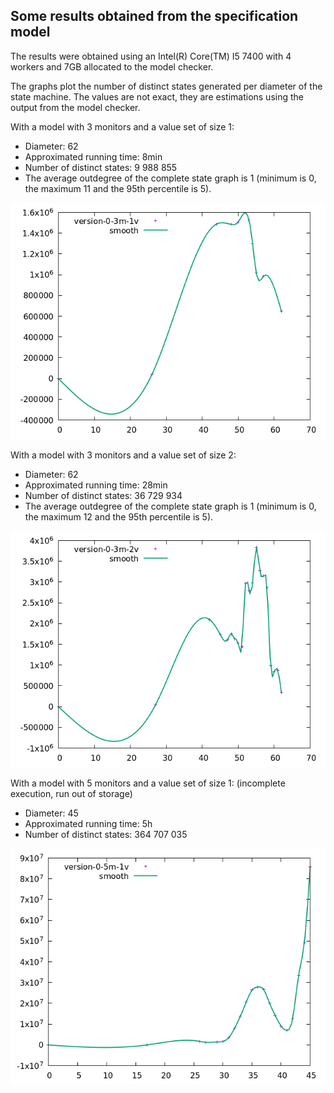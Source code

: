 ## Some results obtained from the specification model

The results were obtained using an Intel(R) Core(TM) I5 7400 with 4 workers and 7GB allocated to the model checker.

The graphs plot the number of distinct states generated per diameter of the state machine. The values are not exact, they are estimations using the output from the model checker.

With a model with 3 monitors and a value set of size 1:
* Diameter: 62
* Approximated running time: 8min
* Number of distinct states: 9 988 855
* The average outdegree of the complete state graph is 1 (minimum is 0, the maximum 11 and the 95th percentile is 5).

![](version-0-3m-1v.png)

With a model with 3 monitors and a value set of size 2:
* Diameter: 62
* Approximated running time: 28min
* Number of distinct states: 36 729 934
* The average outdegree of the complete state graph is 1 (minimum is 0, the maximum 12 and the 95th percentile is 5).

![](version-0-3m-2v.png)

With a model with 5 monitors and a value set of size 1: (incomplete execution, run out of storage)
* Diameter: 45
* Approximated running time: 5h
* Number of distinct states: 364 707 035

![](version-0-5m-1v.png)
